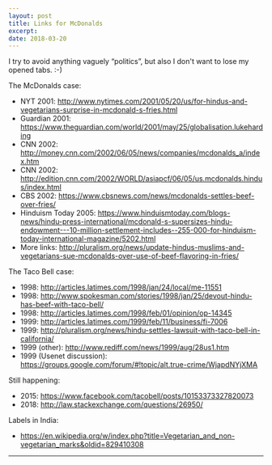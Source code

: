 ```yaml
---
layout: post
title: Links for McDonalds
excerpt:
date: 2018-03-20
---
```


I try to avoid anything vaguely “politics”, but also I don't want to lose my opened tabs. :-)

The McDonalds case:

* NYT 2001: <http://www.nytimes.com/2001/05/20/us/for-hindus-and-vegetarians-surprise-in-mcdonald-s-fries.html>
* Guardian 2001: <https://www.theguardian.com/world/2001/may/25/globalisation.lukeharding>
* CNN 2002: <http://money.cnn.com/2002/06/05/news/companies/mcdonalds_a/index.htm>
* CNN 2002: <http://edition.cnn.com/2002/WORLD/asiapcf/06/05/us.mcdonalds.hindus/index.html>
* CBS 2002: <https://www.cbsnews.com/news/mcdonalds-settles-beef-over-fries/>
* Hinduism Today 2005: <https://www.hinduismtoday.com/blogs-news/hindu-press-international/mcdonald-s-supersizes-hindu-endowment---10-million-settlement-includes--255-000-for-hinduism-today-international-magazine/5202.html>
* More links: <http://pluralism.org/news/update-hindus-muslims-and-vegetarians-sue-mcdonalds-over-use-of-beef-flavoring-in-fries/>

The Taco Bell case:

* 1998: <http://articles.latimes.com/1998/jan/24/local/me-11551>
* 1998: <http://www.spokesman.com/stories/1998/jan/25/devout-hindu-has-beef-with-taco-bell/>
* 1998: <http://articles.latimes.com/1998/feb/01/opinion/op-14345>
* 1999: <http://articles.latimes.com/1999/feb/11/business/fi-7006>
* 1999: <http://pluralism.org/news/hindu-settles-lawsuit-with-taco-bell-in-california/>
* 1999 (other): <http://www.rediff.com/news/1999/aug/28us1.htm>
* 1999 (Usenet discussion): <https://groups.google.com/forum/#!topic/alt.true-crime/WjapdNYjXMA>

Still happening:

* 2015: <https://www.facebook.com/tacobell/posts/10153373327820073>
* 2018: <http://law.stackexchange.com/questions/26950/>

Labels in India:

* <https://en.wikipedia.org/w/index.php?title=Vegetarian_and_non-vegetarian_marks&oldid=829410308>





----
